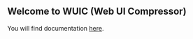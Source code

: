 ## Welcome to WUIC (Web UI Compressor) 

You will find documentation [here](https://gdrouet.github.io/wuic/).
